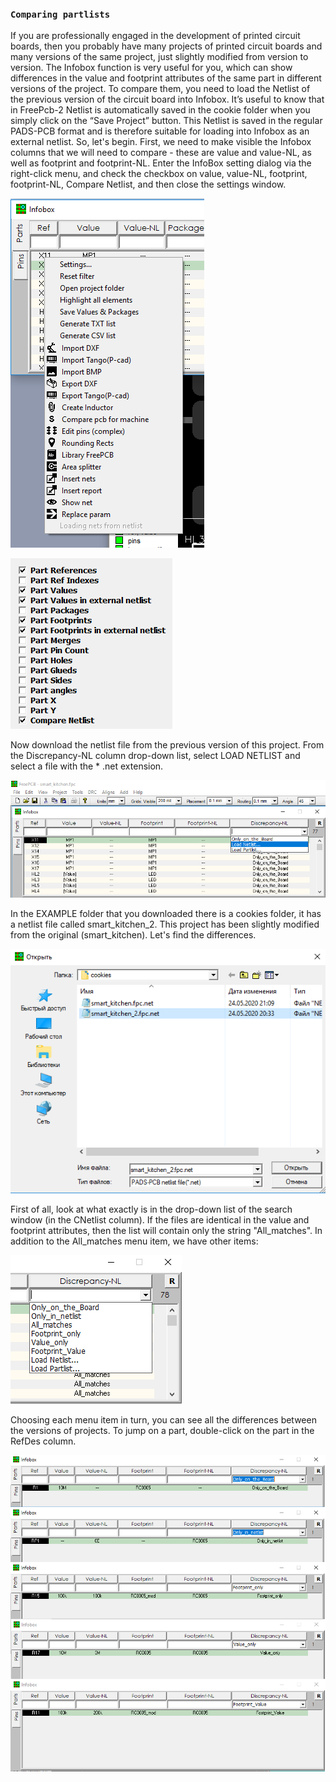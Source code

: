### `Comparing partlists`

If you are professionally engaged in the development of printed circuit boards, then you probably have many projects of printed circuit boards and many versions of the same project, just slightly modified from version to version. The Infobox function is very useful for you, which can show differences in the value and footprint attributes of the same part in different versions of the project. To compare them, you need to load the Netlist of the previous version of the circuit board into Infobox. It’s useful to know that in FreePcb-2 Netlist is automatically saved in the cookie folder when you simply click on the “Save Project” button. This Netlist is saved in the regular PADS-PCB format and is therefore suitable for loading into Infobox as an external netlist. So, let's begin. First, we need to make visible the Infobox columns that we will need to compare - these are value and value-NL, as well as footprint and footprint-NL. Enter the InfoBox setting dialog via the right-click menu, and check the checkbox on value, value-NL, footprint, footprint-NL, Compare Netlist, and then close the settings window.

![](pictures/IB_menu.png)

![](pictures/cmp_parts1.png)

Now download the netlist file from the previous version of this project. From the Discrepancy-NL column drop-down list, select LOAD NETLIST and select a file with the * .net extension.

![](pictures/cmp_parts2.png)

In the EXAMPLE folder that you downloaded there is a cookies folder, it has a netlist file called smart_kitchen_2. This project has been slightly modified from the original (smart_kitchen). Let's find the differences.

![](pictures/cmp_parts3.png)

First of all, look at what exactly is in the drop-down list of the search window (in the CNetlist column). If the files are identical in the value and footprint attributes, then the list will contain only the string "All_matches". In addition to the All_matches menu item, we have other items:

![](pictures/cmp_parts4.png)

Choosing each menu item in turn, you can see all the differences between the versions of projects. To jump on a part, double-click on the part in the RefDes column.

![](pictures/cmp_parts5.png)
